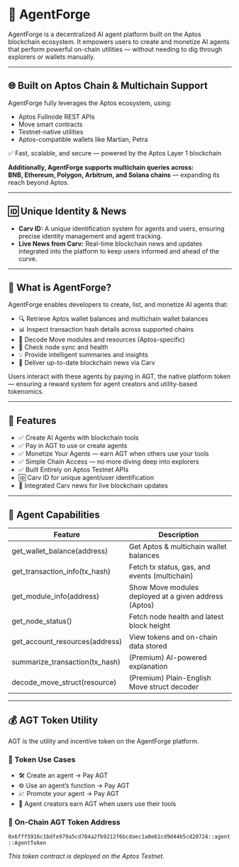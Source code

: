 # 🚀 AgentForge

AgentForge is a decentralized AI agent platform built on the Aptos blockchain ecosystem. It empowers users to create and monetize AI agents that perform powerful on-chain utilities — without needing to dig through explorers or wallets manually.

---

## 🌐 Built on Aptos Chain & Multichain Support

AgentForge fully leverages the Aptos ecosystem, using:  

- Aptos Fullnode REST APIs  
- Move smart contracts  
- Testnet-native utilities  
- Aptos-compatible wallets like Martian, Petra  

✅ Fast, scalable, and secure — powered by the Aptos Layer 1 blockchain

**Additionally, AgentForge supports multichain queries across:**  
**BNB, Ethereum, Polygon, Arbitrum, and Solana chains** — expanding its reach beyond Aptos.

---

## 🆔 Unique Identity & News

- **Carv ID:** A unique identification system for agents and users, ensuring precise identity management and agent tracking.  
- **Live News from Carv:** Real-time blockchain news and updates integrated into the platform to keep users informed and ahead of the curve.

---

## 🧠 What is AgentForge?

AgentForge enables developers to create, list, and monetize AI agents that:  

- 🔍 Retrieve Aptos wallet balances and multichain wallet balances  
- 📊 Inspect transaction hash details across supported chains  
- 🧠 Decode Move modules and resources (Aptos-specific)  
- 📡 Check node sync and health  
- 💡 Provide intelligent summaries and insights  
- 📰 Deliver up-to-date blockchain news via Carv  

Users interact with these agents by paying in AGT, the native platform token — ensuring a reward system for agent creators and utility-based tokenomics.

---

## 🔧 Features

- ✅ Create AI Agents with blockchain tools  
- ✅ Pay in AGT to use or create agents  
- ✅ Monetize Your Agents — earn AGT when others use your tools  
- ✅ Simple Chain Access — no more diving deep into explorers  
- ✅ Built Entirely on Aptos Testnet APIs  
- 🆔 Carv ID for unique agent/user identification  
- 📰 Integrated Carv news for live blockchain updates  

---

## 🔗 Agent Capabilities

| Feature                      | Description                                 |
|------------------------------|---------------------------------------------|
| get_wallet_balance(address)  | Get Aptos & multichain wallet balances      |
| get_transaction_info(tx_hash)| Fetch tx status, gas, and events (multichain) |
| get_module_info(address)     | Show Move modules deployed at a given address (Aptos) |
| get_node_status()            | Fetch node health and latest block height   |
| get_account_resources(address)| View tokens and on-chain data stored        |
| summarize_transaction(tx_hash)| (Premium) AI-powered explanation            |
| decode_move_struct(resource) | (Premium) Plain-English Move struct decoder |

---

## 💰 AGT Token Utility

AGT is the utility and incentive token on the AgentForge platform.

### 🔹 Token Use Cases

- 🛠️ Create an agent → Pay AGT  
- ⚙️ Use an agent’s function → Pay AGT  
- 📈 Promote your agent → Pay AGT  
- 💸 Agent creators earn AGT when users use their tools  

### 🔐 On-Chain AGT Token Address

`0x6fff5916c1bdfe979a5cd704a2fb9212f6bcdaec1a0e61cd9d44b5cd20724::agent::AgentToken`  

*This token contract is deployed on the Aptos Testnet.*
